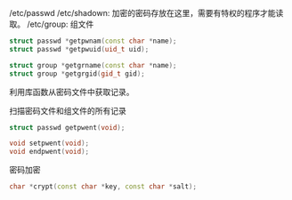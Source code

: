 /etc/passwd
/etc/shadown: 加密的密码存放在这里，需要有特权的程序才能读取。
/etc/group: 组文件

```c++
struct passwd *getpwnam(const char *name);
struct passwd *getpwuid(uid_t uid);

struct group *getgrname(const char *name);
struct group *getgrgid(gid_t gid);
```
利用库函数从密码文件中获取记录。

扫描密码文件和组文件的所有记录
```c++
struct passwd getpwent(void);

void setpwent(void);
void endpwent(void);
```

密码加密
```c++
char *crypt(const char *key, const char *salt);
```